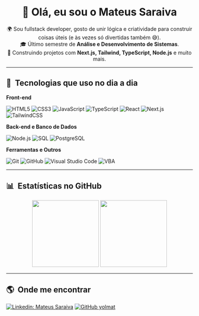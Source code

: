 <h1 align="center">👋 Olá, eu sou o Mateus Saraiva</h1>

<p align="center">
  🌍 Sou fullstack developer, gosto de unir lógica e criatividade para construir coisas úteis (e às vezes só divertidas também 😅).<br/>
  🎓 Último semestre de <b>Análise e Desenvolvimento de Sistemas</b>.<br/>
  🚀 Construindo projetos com <b>Next.js, Tailwind, TypeScript, Node.js</b> e muito mais.<br/>
</p>

---

## 🚀 &nbsp;Tecnologias que uso no dia a dia  

**Front-end**
  
![HTML5](https://img.shields.io/badge/-HTML5-333333?style=flat&logo=HTML5)
![CSS3](https://img.shields.io/badge/-CSS3-333333?style=flat&logo=CSS3&logoColor=1572B6)
![JavaScript](https://img.shields.io/badge/-JavaScript-333333?style=flat&logo=javascript)
![TypeScript](https://img.shields.io/badge/-TypeScript-333333?style=flat&logo=typescript)
![React](https://img.shields.io/badge/-React-333333?style=flat&logo=react)
![Next.js](https://img.shields.io/badge/-Next.js-333333?style=flat&logo=next.js)
![TailwindCSS](https://img.shields.io/badge/-TailwindCSS-333333?style=flat&logo=tailwind-css)

**Back-end e Banco de Dados**

![Node.js](https://img.shields.io/badge/-Node.js-333333?style=flat&logo=node.js)
![SQL](https://img.shields.io/badge/-SQL-333333?style=flat&logo=postgresql&logoColor=336791)
![PostgreSQL](https://img.shields.io/badge/-PostgreSQL-333333?style=flat&logo=postgresql)

**Ferramentas e Outros**

![Git](https://img.shields.io/badge/-Git-333333?style=flat&logo=git)
![GitHub](https://img.shields.io/badge/-GitHub-333333?style=flat&logo=github)
![Visual Studio Code](https://img.shields.io/badge/-VS%20Code-333333?style=flat&logo=visual-studio-code&logoColor=007ACC)
![VBA](https://img.shields.io/badge/-VBA-333333?style=flat&logo=microsoft-excel&logoColor=217346)

---

## 📊 &nbsp;Estatísticas no GitHub  
<p align="center">
  <img height="180em" src="https://github-readme-stats.vercel.app/api?username=yolmat&show_icons=true&theme=dark&include_all_commits=true&count_private=true"/>
  
  <img height="180em" src="https://github-readme-stats.vercel.app/api/top-langs/?username=yolmat&layout=compact&langs_count=7&theme=dark"/>
</p>

---

## 🌎 &nbsp;Onde me encontrar  

[![Linkedin: Mateus Saraiva](https://img.shields.io/badge/-Mateus%20Saraiva-blue?style=flat-square&logo=Linkedin&logoColor=white&link=https://www.linkedin.com/in/mateus-saraiva/)](https://www.linkedin.com/in/mateus-saraiva/)
[![GitHub yolmat](https://img.shields.io/github/followers/yolmat?label=Seguir&style=social)](https://github.com/yolmat)
